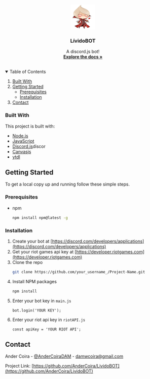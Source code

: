 <!-- PROJECT LOGO -->
<br />
<p align="center">
  <a href="#">
    <img src="Imagenes/readmeLogo/vlad.png" alt="Logo" width="80" height="80">
  </a>

  <h3 align="center">LívidoBOT</h3>

  <p align="center">
    A discord.js bot!
    <br />
    <a href="https://github.com/AnderCoira/LividoBOT"><strong>Explore the docs »</strong></a>
    <br />
    <br />
  </p>
</p>



<!-- TABLE OF CONTENTS -->
<details open="open">
  <summary>Table of Contents</summary>
  <ol>
    <li><a href="#built-with">Built With</a></li>
    <li>
      <a href="#getting-started">Getting Started</a>
      <ul>
        <li><a href="#prerequisites">Prerequisites</a></li>
        <li><a href="#installation">Installation</a></li>
      </ul>
    </li>
    <li><a href="#contact">Contact</a></li>
  </ol>
</details>

### Built With

This project is built with:
* [Node.js](https://nodejs.org/es/)
* [JavaScript](https://developer.mozilla.org/es/docs/Web/JavaScript)
* [Discord.js](https://discord.js.org/#/)discor
* [Canvasjs](https://www.npmjs.com/package/canvasjs)
* [ytdl](https://www.npmjs.com/package/ytdl)



<!-- GETTING STARTED -->
## Getting Started

To get a local copy up and running follow these simple steps.

### Prerequisites

* npm
  ```sh
  npm install npm@latest -g
  ```

### Installation

1. Create your bot at [https://discord.com/developers/applications](https://discord.com/developers/applications)
2. Get your riot games api key at [https://developer.riotgames.com](https://developer.riotgames.com)
3. Clone the repo
   ```sh
   git clone https://github.com/your_username_/Project-Name.git
   ```
4. Install NPM packages
   ```sh
   npm install
   ```
5. Enter your bot key in `main.js`
   ```JS
   bot.login('YOUR KEY');
   ```
6. Enter your riot api key in `riotAPI.js`
   ```JS
   const apiKey = 'YOUR RIOT API';
   ```

<!-- CONTACT -->
## Contact

Ander Coira - [@AnderCoiraDAM](https://twitter.com/AnderCoiraDAM) - damwcoira@gmail.com

Project Link: [https://github.com/AnderCoira/LividoBOT](https://github.com/AnderCoira/LividoBOT)
